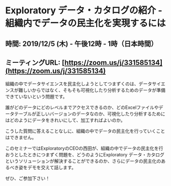 # Exploratory データ・カタログの紹介 - 組織内でデータの民主化を実現するには
## 時間: 2019/12/5 (木) - 午後12時 - 1時（日本時間）
## ミーティングURL: [https://zoom.us/j/331585134](https://zoom.us/j/331585134)

組織の中でデータサイエンスを民主化しようとしてつまずくのは、データサイエンスが難しいからではなく、そもそも可視化したり分析するためのデータが準備できていないという問題です。

誰がどのデータにどのレベルまでアクセスできるのか、どのExcelファイルやデータテーブルが正しいバージョンのデータなのか、可視化したり分析するためにはどのようにデータをきれいにして、加工すればよいのか。

こうした質問に答えることなしに、組織の中でデータの民主化を行っていくことはできません。

このセミナーではExploratoryのCEOの西田が、組織の中でデータの民主化を行おうとしたときにつまずく問題を、どうのようにExploratory データ・カタログというソリューションが解決することができるのか、さらにデータの民主化のあるべき姿をデモを交えて話します。

ぜひ、ご参加下さい！
